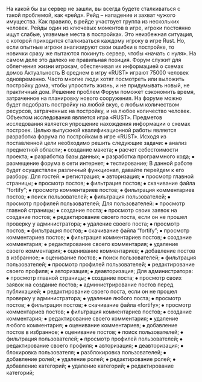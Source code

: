 На какой бы вы сервер не зашли, вы всегда будете сталкиваться с такой проблемой, как «рейд». Рейд – нападение и захват чужого имущества. Как правило, в рейде участвует группа из нескольких человек. Рейды один из ключевых моментов в игре, игроки постоянно ищут слабые, уязвимые места в постройках. Это неизбежная ситуация, с которой приходится сталкиваться каждому игроку в игре Rust. Но, если опытные игроки анализируют свои ошибки в постройке, то новички сразу же пытаются покинуть сервер, чтобы «начать с нуля». На самом деле это далеко не правильная позиция.
Форум служит для облегчения жизни игрокам, обеспечивая их информацией о схемах домов
Актуальность
В среднем в игру «RUST» играют 75000 человек одновременно. Часто многие люди хотят посмотреть или выложить постройку дома, чтобы упростить жизнь, и не придумывать новый, не практичный дом.
Решение проблем
Форум поможет сэкономить время, затраченное на планировку нового сооружения. На форуме можно будет подобрать постройку на любой вкус, с любым количеством ресурсов, затраченных на постройку, и на любое количество человек.
Объектом исследования является игра «RUST».
Предметов исследования является упрощение нахождения информации о схемах построек.
Целью выпускной квалификационной работы является разработка форума по постройкам в игре «RUST». Исходя из поставленной цели необходимо решить следующие задачи:
⦁	анализ предметной области;
⦁	создание макета;
⦁	расчет себестоимости проекта;
⦁	разработка базы данных;
⦁	разработка программного кода;
⦁	размещение форума в сети интернет;
⦁	тестирование;
В данной работе будет осуществлен различный функционал, давайте перейдем к его разбору.
Для гостей:
⦁	регистрация;
⦁	авторизация;
⦁	просмотр главной страницы;
⦁	просмотр постов;
⦁	фильтрация постов;
⦁	скачивание файла “fortify”;
⦁	просмотр комментариев постов;
⦁	фильтрация комментариев постов;
⦁	поиск пользователей;
⦁	фильтрация пользователей;
⦁	просмотр профилей пользователей;
Для пользователей:
⦁	просмотр главной страницы;
⦁	создание поста;
⦁	просмотр своих заявок на создание постов;
⦁	редактирование своего поста, если он не прошел проверку у администратора;
⦁	удаление своего поста;
⦁	просмотр постов;
⦁	фильтрация постов;
⦁	скачивание файла “fortify”;
⦁	просмотр комментариев постов;
⦁	фильтрация комментариев постов;
⦁	создание комментария;
⦁	редактирование своего комментария;
⦁	удаление своего комментария;
⦁	оценивание комментариев;
⦁	добавление постов в избранное;
⦁	оценивание постов;
⦁	поиск пользователей;
⦁	фильтрация пользователей;
⦁	просмотр профилей пользователей;
⦁	редактирование своего профиля;
⦁	авторизация;
⦁	деавторизация;
Для администратора:
⦁	просмотр главной страницы;
⦁	создание поста;
⦁	просмотр своих заявок на создание постов;
⦁	администрирование постов перед публикацией;
⦁	редактирование своего поста, если он не прошел проверку у администратора;
⦁	удаление любого поста;
⦁	просмотр постов;
⦁	фильтрация постов;
⦁	скачивание файла «fortify»;
⦁	просмотр комментариев постов;
⦁	фильтрация комментариев постов;
⦁	создание комментария;
⦁	редактирование своего комментария;
⦁	удаление любого комментария;
⦁	оценивание комментариев;
⦁	добавление постов в избранное;
⦁	оценивание постов;
⦁	поиск пользователей;
⦁	фильтрация пользователей;
⦁	просмотр профилей пользователей;
⦁	редактирование своего профиля;
⦁	авторизация;
⦁	деавторизация;
⦁	блокировка пользователя;
⦁	разблокировка пользователей;
⦁	добавление ролей;
⦁	удаление ролей;
⦁	редактирование ролей;
⦁	добавление категорий;
⦁	удаление категорий;
⦁	редактирование категорий;
